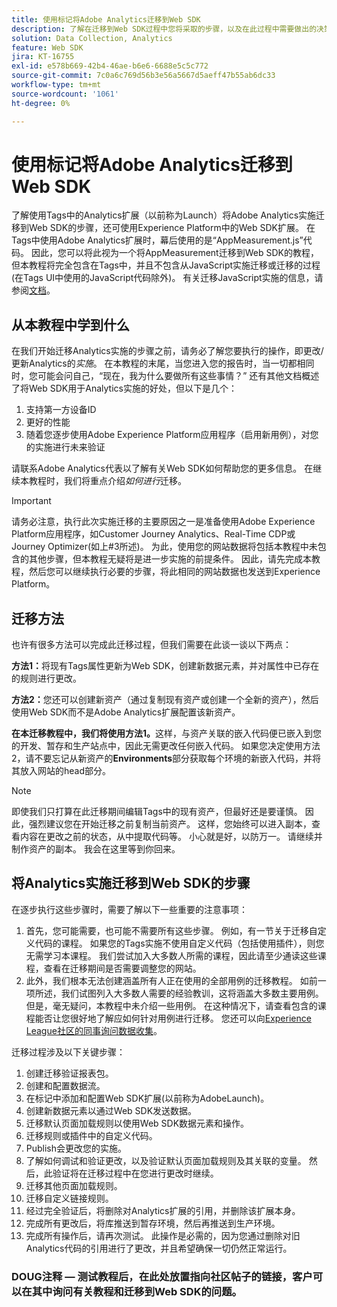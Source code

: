 ```yaml
---
title: 使用标记将Adobe Analytics迁移到Web SDK
description: 了解在迁移到Web SDK过程中您将采取的步骤，以及在此过程中需要做出的决策。
solution: Data Collection, Analytics
feature: Web SDK
jira: KT-16755
exl-id: e578b669-42b4-46ae-b6e6-6688e5c5c772
source-git-commit: 7c0a6c769d56b3e56a5667d5aeff47b55ab6dc33
workflow-type: tm+mt
source-wordcount: '1061'
ht-degree: 0%

---
```


# 使用标记将Adobe Analytics迁移到Web SDK

了解使用Tags中的Analytics扩展（以前称为Launch）将Adobe Analytics实施迁移到Web SDK的步骤，还可使用Experience Platform中的Web SDK扩展。 在Tags中使用Adobe Analytics扩展时，幕后使用的是“AppMeasurement.js”代码。 因此，您可以将此视为一个将AppMeasurement迁移到Web SDK的教程，但本教程将完全包含在Tags中，并且不包含从JavaScript实施迁移或迁移的过程(在Tags UI中使用的JavaScript代码除外)。 有关迁移JavaScript实施的信息，请参阅[文档](https://experienceleague.adobe.com/en/docs/analytics/implementation/aep-edge/web-sdk/appmeasurement-to-web-sdk)。

## 从本教程中学到什么

在我们开始迁移Analytics实施的步骤之前，请务必了解您要执行的操作，即更改/更新Analytics的&#x200B;_实施_。 在本教程的末尾，当您进入您的报告时，当一切都相同时，您可能会问自己，“现在，我为什么要做所有这些事情？” 还有其他文档概述了将Web SDK用于Analytics实施的好处，但以下是几个：

1. 支持第一方设备ID
1. 更好的性能
1. 随着您逐步使用Adobe Experience Platform应用程序（启用新用例），对您的实施进行未来验证

请联系Adobe Analytics代表以了解有关Web SDK如何帮助您的更多信息。 在继续本教程时，我们将重点介绍&#x200B;_如何进行_&#x200B;迁移。

>[!IMPORTANT]
>
>请务必注意，执行此次实施迁移的主要原因之一是准备使用Adobe Experience Platform应用程序，如Customer Journey Analytics、Real-Time CDP或Journey Optimizer(如上#3所述)。 为此，使用您的网站数据将包括本教程中未包含的其他步骤，但本教程无疑将是进一步实施的前提条件。 因此，请先完成本教程，然后您可以继续执行必要的步骤，将此相同的网站数据也发送到Experience Platform。

## 迁移方法

也许有很多方法可以完成此迁移过程，但我们需要在此谈一谈以下两点：

**方法1：**&#x200B;将现有Tags属性更新为Web SDK，创建新数据元素，并对属性中已存在的规则进行更改。

**方法2：**&#x200B;您还可以创建新资产（通过复制现有资产或创建一个全新的资产），然后使用Web SDK而不是Adobe Analytics扩展配置该新资产。

**在本迁移教程中，我们将使用方法1。**&#x200B;这样，与资产关联的嵌入代码便已嵌入到您的开发、暂存和生产站点中，因此无需更改任何嵌入代码。 如果您决定使用方法2，请不要忘记从新资产的&#x200B;**Environments**&#x200B;部分获取每个环境的新嵌入代码，并将其放入网站的head部分。

>[!NOTE]
>
>即使我们只打算在此迁移期间编辑Tags中的现有资产，但最好还是要谨慎。 因此，强烈建议您在开始迁移之前复制当前资产。 这样，您始终可以进入副本，查看内容在更改之前的状态，从中提取代码等。
>小心就是好，以防万一。 请继续并制作资产的副本。 我会在这里等到你回来。

## 将Analytics实施迁移到Web SDK的步骤

在逐步执行这些步骤时，需要了解以下一些重要的注意事项：

1. 首先，您可能需要，也可能不需要所有这些步骤。 例如，有一节关于迁移自定义代码的课程。 如果您的Tags实施不使用自定义代码（包括使用插件），则您无需学习本课程。 我们尝试加入大多数人所需的课程，因此请至少通读这些课程，查看在迁移期间是否需要调整您的网站。
1. 此外，我们根本无法创建涵盖所有人正在使用的全部用例的迁移教程。 如前一项所述，我们试图列入大多数人需要的经验教训，这将涵盖大多数主要用例。 但是，毫无疑问，本教程中未介绍一些用例。 在这种情况下，请查看包含的课程能否让您很好地了解应如何针对用例进行迁移。 您还可以向[Experience League社区的同事询问数据收集](https://experienceleaguecommunities.adobe.com/t5/adobe-experience-platform-data/ct-p/adobe-launch-community)。

迁移过程涉及以下关键步骤：

1. 创建迁移验证报表包。
1. 创建和配置数据流。
1. 在标记中添加和配置Web SDK扩展(以前称为AdobeLaunch)。
1. 创建新数据元素以通过Web SDK发送数据。
1. 迁移默认页面加载规则以使用Web SDK数据元素和操作。
1. 迁移规则或插件中的自定义代码。
1. Publish会更改您的实施。
1. 了解如何调试和验证更改，以及验证默认页面加载规则及其关联的变量。 然后，此验证将在迁移过程中在您进行更改时继续。
1. 迁移其他页面加载规则。
1. 迁移自定义链接规则。
1. 经过完全验证后，将删除对Analytics扩展的引用，并删除该扩展本身。
1. 完成所有更改后，将库推送到暂存环境，然后再推送到生产环境。
1. 完成所有操作后，请再次测试。 此操作是必需的，因为您通过删除对旧Analytics代码的引用进行了更改，并且希望确保一切仍然正常运行。


### DOUG注释 — 测试教程后，在此处放置指向社区帖子的链接，客户可以在其中询问有关教程和迁移到Web SDK的问题。
